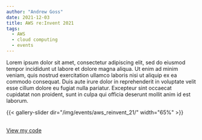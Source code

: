 ```yaml
---
author: "Andrew Goss"
date: 2021-12-03
title: AWS re:Invent 2021
tags:
  - AWS
  - cloud computing
  - events
---
```

<!-- <img src="/img/post/open_source_data_stack.png" "AWS re:Invent 2021" width="80%"> -->

Lorem ipsum dolor sit amet, consectetur adipiscing elit, sed do eiusmod tempor incididunt ut labore et dolore magna aliqua. Ut enim ad minim veniam, quis nostrud exercitation ullamco laboris nisi ut aliquip ex ea commodo consequat. Duis aute irure dolor in reprehenderit in voluptate velit esse cillum dolore eu fugiat nulla pariatur. Excepteur sint occaecat cupidatat non proident, sunt in culpa qui officia deserunt mollit anim id est laborum.<br class="custom">

{{< gallery-slider dir="/img/events/aws_reinvent_21/" width="65%" >}}

<br class="custom"><a href="https://github.com/andrewrgoss/aws-reinvent-2021" class="btn" target="_blank">View my code</a><br class="custom">